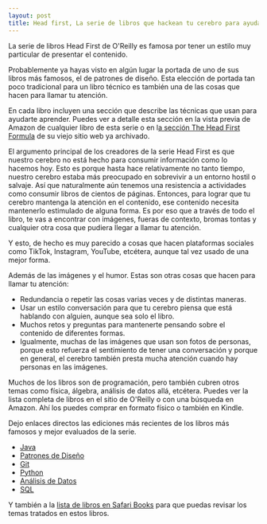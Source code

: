 ```yaml
---  
layout: post  
title: Head first, La serie de libros que hackean tu cerebro para ayudarte a aprender.
---
```


La serie de libros Head First de O'Reilly es famosa por tener un estilo muy particular de presentar el contenido.

Probablemente ya hayas visto en algún lugar la portada de uno de sus libros más famosos, el de patrones de diseño. Esta elección de portada tan poco tradicional para un libro técnico es también una de las cosas que hacen para llamar tu atención.

En cada libro incluyen una sección que describe las técnicas que usan para ayudarte aprender. Puedes ver a detalle esta sección en la vista previa de Amazon de cualquier libro de esta serie o en l[a sección The Head First Formula](https://web.archive.org/web/20180219200945/http://www.headfirstlabs.com/readme.php) de su viejo sitio web ya archivado.

El argumento principal de los creadores de la serie Head First es que nuestro cerebro no está hecho para consumir información como lo hacemos hoy. Esto es porque hasta hace relativamente no tanto tiempo, nuestro cerebro estaba más preocupado en sobrevivir a un entorno hostil o salvaje. Así que naturalmente aún tenemos una resistencia a actividades como consumir libros de cientos de páginas. Entonces, para lograr que tu cerebro mantenga la atención en el contenido, ese contenido necesita mantenerlo estimulado de alguna forma. Es por eso que a través de todo el libro, te vas a encontrar con imágenes, fueras de contexto, bromas tontas y cualquier otra cosa que pudiera llegar a llamar tu atención.

Y esto, de hecho es muy parecido a cosas que hacen plataformas sociales como TikTok, Instagram, YouTube, etcétera, aunque tal vez usado de una mejor forma.

Además de las imágenes y el humor. Estas son otras cosas que hacen para llamar tu atención:
* Redundancia o repetir las cosas varias veces y de distintas maneras.
* Usar un estilo conversación para que tu cerebro piensa que está hablando con alguien, aunque sea solo el libro.
* Muchos retos y preguntas para mantenerte pensando sobre el contenido de diferentes formas.
* Igualmente, muchas de las imágenes que usan son fotos de personas, porque esto refuerza el sentimiento de tener una conversación y porque en general, el cerebro también presta mucha atención cuando hay personas en las imágenes.

Muchos de los libros son de programación, pero también cubren otros temas como física, álgebra, análisis de datos allá, etcétera. Puedes ver la lista completa de libros en el sitio de O'Reilly o con una búsqueda en Amazon. Ahí los puedes comprar en formato físico o también en Kindle.

Dejo enlaces directos las ediciones más recientes de los libros más famosos y mejor evaluados de la serie.
* [Java](https://amzn.to/40aJKyG)
* [Patrones de Diseño](https://amzn.to/3YTmofS)
* [Git](https://amzn.to/3YY4hp4)
* [Python](https://amzn.to/42gc3xr)
* [Análisis de Datos](https://amzn.to/3LwWGek)
* [SQL](https://amzn.to/3JJe8uK)

Y también a la [lista de libros en Safari Books](https://www.oreilly.com/search/?q=head%20first&type=article&type=book&type=journal) para que puedas revisar los temas tratados en estos libros.
